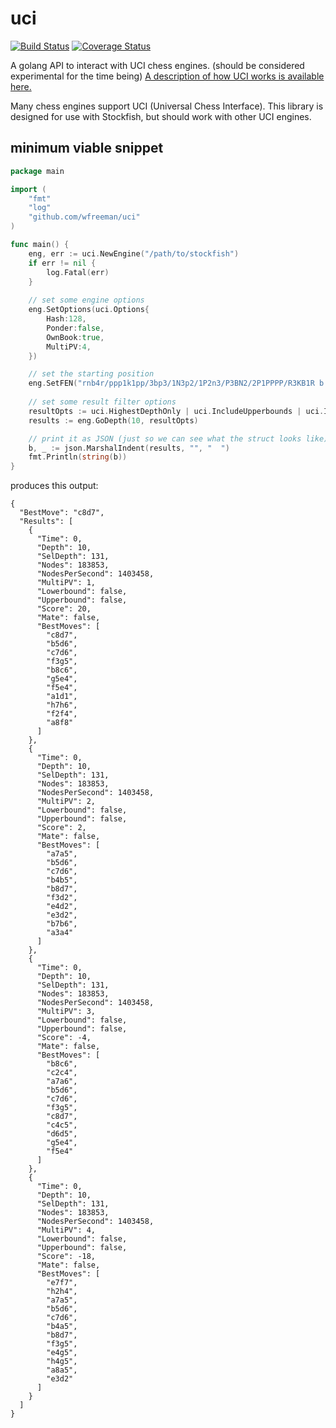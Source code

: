 # uci 

[![Build Status](https://travis-ci.org/wfreeman/uci.png?branch=master)](https://travis-ci.org/wfreeman/uci)
[![Coverage Status](https://coveralls.io/repos/wfreeman/uci/badge.png)](https://coveralls.io/r/wfreeman/uci)

A golang API to interact with UCI chess engines. (should be considered experimental for the time being) [A description of how UCI works is available here.](http://wbec-ridderkerk.nl/html/UCIProtocol.html)

Many chess engines support UCI (Universal Chess Interface). This library is designed for use with Stockfish, but should work with other UCI engines.

## minimum viable snippet
```Go
package main

import (
	"fmt"
	"log"
	"github.com/wfreeman/uci"
)

func main() {
	eng, err := uci.NewEngine("/path/to/stockfish")
	if err != nil {
		log.Fatal(err)
	}
	
	// set some engine options
	eng.SetOptions(uci.Options{
		Hash:128,
		Ponder:false,
		OwnBook:true,
		MultiPV:4,
	})

	// set the starting position
	eng.SetFEN("rnb4r/ppp1k1pp/3bp3/1N3p2/1P2n3/P3BN2/2P1PPPP/R3KB1R b KQ - 4 11")
	
	// set some result filter options
	resultOpts := uci.HighestDepthOnly | uci.IncludeUpperbounds | uci.IncludeLowerbounds
	results := eng.GoDepth(10, resultOpts)

	// print it as JSON (just so we can see what the struct looks like)
	b, _ := json.MarshalIndent(results, "", "  ")
	fmt.Println(string(b))
}
```

produces this output:

```
{
  "BestMove": "c8d7",
  "Results": [
    {
      "Time": 0,
      "Depth": 10,
      "SelDepth": 131,
      "Nodes": 183853,
      "NodesPerSecond": 1403458,
      "MultiPV": 1,
      "Lowerbound": false,
      "Upperbound": false,
      "Score": 20,
      "Mate": false,
      "BestMoves": [
        "c8d7",
        "b5d6",
        "c7d6",
        "f3g5",
        "b8c6",
        "g5e4",
        "f5e4",
        "a1d1",
        "h7h6",
        "f2f4",
        "a8f8"
      ]
    },
    {
      "Time": 0,
      "Depth": 10,
      "SelDepth": 131,
      "Nodes": 183853,
      "NodesPerSecond": 1403458,
      "MultiPV": 2,
      "Lowerbound": false,
      "Upperbound": false,
      "Score": 2,
      "Mate": false,
      "BestMoves": [
        "a7a5",
        "b5d6",
        "c7d6",
        "b4b5",
        "b8d7",
        "f3d2",
        "e4d2",
        "e3d2",
        "b7b6",
        "a3a4"
      ]
    },
    {
      "Time": 0,
      "Depth": 10,
      "SelDepth": 131,
      "Nodes": 183853,
      "NodesPerSecond": 1403458,
      "MultiPV": 3,
      "Lowerbound": false,
      "Upperbound": false,
      "Score": -4,
      "Mate": false,
      "BestMoves": [
        "b8c6",
        "c2c4",
        "a7a6",
        "b5d6",
        "c7d6",
        "f3g5",
        "c8d7",
        "c4c5",
        "d6d5",
        "g5e4",
        "f5e4"
      ]
    },
    {
      "Time": 0,
      "Depth": 10,
      "SelDepth": 131,
      "Nodes": 183853,
      "NodesPerSecond": 1403458,
      "MultiPV": 4,
      "Lowerbound": false,
      "Upperbound": false,
      "Score": -18,
      "Mate": false,
      "BestMoves": [
        "e7f7",
        "h2h4",
        "a7a5",
        "b5d6",
        "c7d6",
        "b4a5",
        "b8d7",
        "f3g5",
        "e4g5",
        "h4g5",
        "a8a5",
        "e3d2"
      ]
    }
  ]
}
```

